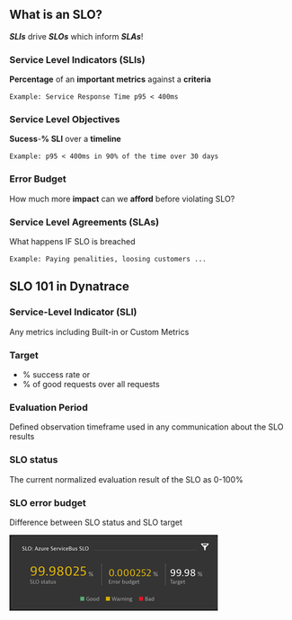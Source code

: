 ## What is an SLO?

**_SLIs_** drive **_SLOs_** which inform **_SLAs_**!

### Service Level Indicators (SLIs)
**Percentage** of an **important metrics** against a **criteria**
 ```
 Example: Service Response Time p95 < 400ms
```
### Service Level Objectives
**Sucess**-**% SLI** over a **timeline**
```
Example: p95 < 400ms in 90% of the time over 30 days
```
### Error Budget
How much more **impact** can we **afford** before violating SLO?
### Service Level Agreements (SLAs)
What happens IF SLO is breached
```
Example: Paying penalities, loosing customers ...
```

## SLO 101 in Dynatrace
### Service-Level Indicator (SLI)
Any metrics including Built-in or Custom Metrics

### Target 
- % success rate or 
- % of good requests over all requests

### Evaluation Period
Defined observation timeframe used in any communication about the SLO results

### SLO status
The current normalized evaluation result of the SLO as 0-100%

### SLO error budget
Difference between SLO status and SLO target

![Example of an SLO tile that incorporates each of the defined criteria above](../../assets/images/SLO_tile.png)

